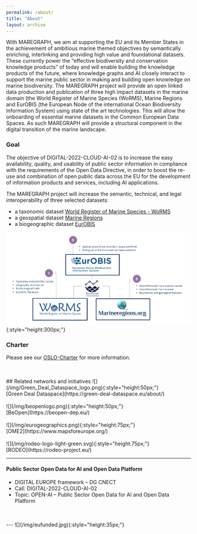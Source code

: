 ```yaml
---
permalink: /about/
title: "About"
layout: archive
---
```

With MAREGRAPH, we aim at supporting the EU and its Member States in the achievement of ambitious marine themed objectives by semantically enriching, interlinking and providing high value and foundational datasets. These currently power the “effective biodiversity and conservation knowledge products” of today and will enable building the knowledge products of the future, where knowledge graphs and AI closely interact to support the marine public sector in making and building open knowledge on marine biodiversity. The MAREGRAPH project will provide an open linked data production and publication of three high impact datasets in the marine domain (the World Register of Marine Species (WoRMS), Marine Regions and EurOBIS (the European Node of the international Ocean Biodiversity Information System) using state of the art technologies. This will allow the onboarding of essential marine datasets in the Common European Data Spaces. As such MAREGRAPH will provide a structural component in the digital transition of the marine landscape.

### Goal
 The objective of DIGITAL-2022-CLOUD-AI-02 is to increase the easy availability, quality, and usability of public sector information in compliance with the requirements of the Open Data Directive, in order to boost the re-use and combination of open public data across the EU for the development of information products and services, including AI applications.

The MAREGRAPH project will increase the semantic, technical, and legal interoperability of three selected datasets: 

- a taxonomic dataset [World Register of Marine Species - WoRMS](https://www.marinespecies.org/)
- a geospatial dataset [Marine Regions](https://www.marineregions.org/)
- a biogeographic dataset [EurOBIS](https://www.eurobis.org/)

  


![](/img/HVDS_v1.png){:style="height:300px;"}

### Charter
Please see our [OSLO-Charter](/files/Charter_Maregraph_OSLO.pdf) for more information. 

<br />
<br />
## Related networks and initiatives  
![](/img/Green_Deal_Dataspace_logo.png){:style="height:50px;"}
<br />
[Green Deal Dataspace](https://green-deal-dataspace.eu/about/)
<br />
<br />
![](/img/beopenlogo.png){:style="height:50px;"}
<br />
[BeOpen](https://beopen-dep.eu/)
<br />
<br />
![](/img/eurogeographics.png){:style="height:75px;"}
<br />
[OME2](https://www.mapsforeurope.org/)
<br />
<br />
![](/img/rodeo-logo-light-green.svg){:style="height:75px;"}
<br />
[RODEO](https://rodeo-project.eu/)

---
#### Public Sector Open Data for AI and Open Data Platform
 - DIGITAL EUROPE framework – DG CNECT ​
 - Call: DIGITAL-2022-CLOUD-AI-02 ​
 - Topic: OPEN-AI – Public Sector Open Data for AI and Open Data Platform
<br />
<br />
---
![](/img/eufunded.jpg){:style="height:35px;"}
